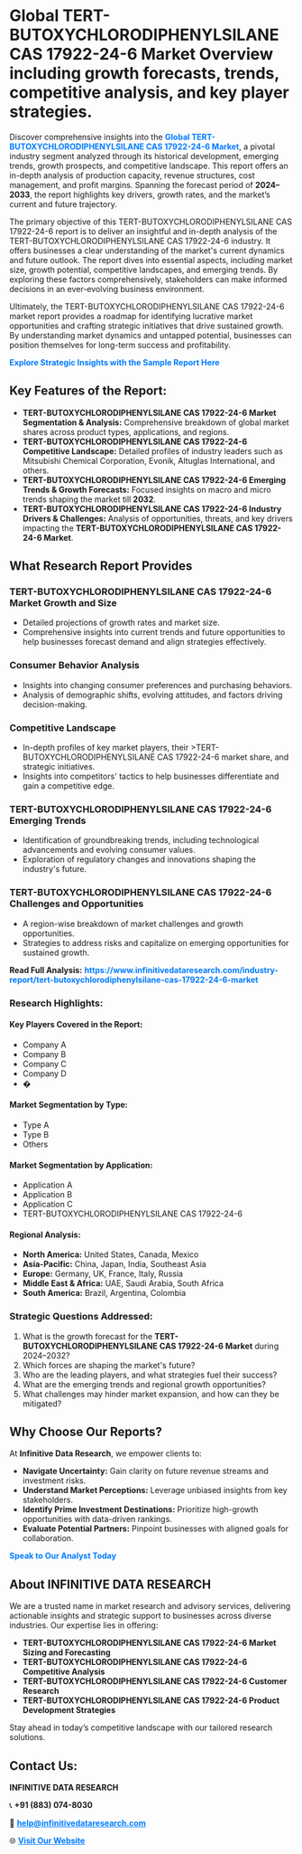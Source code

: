 <h1>Global TERT-BUTOXYCHLORODIPHENYLSILANE CAS 17922-24-6 Market Overview including growth forecasts, trends, competitive analysis, and key player strategies.</h1>
<p>
Discover comprehensive insights into the 
<a href="https://www.infinitivedataresearch.com/industry-report/tert-butoxychlorodiphenylsilane-cas-17922-24-6-market" rel="dofollow" style="color: #007BFF; text-decoration: none;"><strong>Global TERT-BUTOXYCHLORODIPHENYLSILANE CAS 17922-24-6 Market</strong></a>, a pivotal industry segment analyzed through its historical development, emerging trends, growth prospects, and competitive landscape. This report offers an in-depth analysis of production capacity, revenue structures, cost management, and profit margins. Spanning the forecast period of <strong>2024–2033</strong>, the report highlights key drivers, growth rates, and the market’s current and future trajectory.
</p>
<p>
The primary objective of this TERT-BUTOXYCHLORODIPHENYLSILANE CAS 17922-24-6 report is to deliver an insightful and in-depth analysis of the TERT-BUTOXYCHLORODIPHENYLSILANE CAS 17922-24-6 industry. It offers businesses a clear understanding of the market's current dynamics and future outlook. The report dives into essential aspects, including market size, growth potential, competitive landscapes, and emerging trends. By exploring these factors comprehensively, stakeholders can make informed decisions in an ever-evolving business environment.
</p>
<p>
Ultimately, the TERT-BUTOXYCHLORODIPHENYLSILANE CAS 17922-24-6 market report provides a roadmap for identifying lucrative market opportunities and crafting strategic initiatives that drive sustained growth. By understanding market dynamics and untapped potential, businesses can position themselves for long-term success and profitability.
</p>
<p>
<a href="https://www.infinitivedataresearch.com/request-sample/reportId=104254" style="color: #007BFF; text-decoration: none;"><strong>Explore Strategic Insights with the Sample Report Here</strong></a>
</p>

<h2>Key Features of the Report:</h2>
<ul>
<li><strong>TERT-BUTOXYCHLORODIPHENYLSILANE CAS 17922-24-6 Market Segmentation & Analysis:</strong> Comprehensive breakdown of global market shares across product types, applications, and regions.</li>
<li><strong>TERT-BUTOXYCHLORODIPHENYLSILANE CAS 17922-24-6 Competitive Landscape:</strong> Detailed profiles of industry leaders such as Mitsubishi Chemical Corporation, Evonik, Altuglas International, and others.</li>
<li><strong>TERT-BUTOXYCHLORODIPHENYLSILANE CAS 17922-24-6 Emerging Trends & Growth Forecasts:</strong> Focused insights on macro and micro trends shaping the market till <strong>2032</strong>.</li>
<li><strong>TERT-BUTOXYCHLORODIPHENYLSILANE CAS 17922-24-6 Industry Drivers & Challenges:</strong> Analysis of opportunities, threats, and key drivers impacting the <strong>TERT-BUTOXYCHLORODIPHENYLSILANE CAS 17922-24-6 Market</strong>.</li>
</ul>

<h2>What Research Report Provides</h2>
<h3>TERT-BUTOXYCHLORODIPHENYLSILANE CAS 17922-24-6 Market Growth and Size</h3>
<ul>
<li>Detailed projections of growth rates and market size.</li>
<li>Comprehensive insights into current trends and future opportunities to help businesses forecast demand and align strategies effectively.</li>
</ul>

<h3>Consumer Behavior Analysis</h3>
<ul>
<li>Insights into changing consumer preferences and purchasing behaviors.</li>
<li>Analysis of demographic shifts, evolving attitudes, and factors driving decision-making.</li>
</ul>

<h3>Competitive Landscape</h3>
<ul>
<li>In-depth profiles of key market players, their >TERT-BUTOXYCHLORODIPHENYLSILANE CAS 17922-24-6 market share, and strategic initiatives.</li>
<li>Insights into competitors' tactics to help businesses differentiate and gain a competitive edge.</li>
</ul>

<h3>TERT-BUTOXYCHLORODIPHENYLSILANE CAS 17922-24-6 Emerging Trends</h3>
<ul>
<li>Identification of groundbreaking trends, including technological advancements and evolving consumer values.</li>
<li>Exploration of regulatory changes and innovations shaping the industry's future.</li>
</ul>

<h3>TERT-BUTOXYCHLORODIPHENYLSILANE CAS 17922-24-6 Challenges and Opportunities</h3>
<ul>
<li>A region-wise breakdown of market challenges and growth opportunities.</li>
<li>Strategies to address risks and capitalize on emerging opportunities for sustained growth.</li>
</ul>
<p><strong>Read Full Analysis:</strong> <a href="https://www.infinitivedataresearch.com/industry-report/tert-butoxychlorodiphenylsilane-cas-17922-24-6-market" rel="dofollow" style="color: #007BFF; text-decoration: none;"><strong>https://www.infinitivedataresearch.com/industry-report/tert-butoxychlorodiphenylsilane-cas-17922-24-6-market</strong></a></p>
<h3>Research Highlights:</h3>
<h4>Key Players Covered in the Report:</h4>
<ul><li>Company A</li><li>Company B</li><li>Company C</li><li>Company D</li><li>�</li></ul>
<h4>Market Segmentation by Type:</h4>
<ul><li>Type A</li><li>Type B</li><li>Others</li></ul>
<h4>Market Segmentation by Application:</h4>
<ul><li>Application A</li><li>Application B</li><li>Application C</li><li>TERT-BUTOXYCHLORODIPHENYLSILANE CAS 17922-24-6</li></ul>

<h4>Regional Analysis:</h4>
<ul>
<li><strong>North America:</strong> United States, Canada, Mexico</li>
<li><strong>Asia-Pacific:</strong> China, Japan, India, Southeast Asia</li>
<li><strong>Europe:</strong> Germany, UK, France, Italy, Russia</li>
<li><strong>Middle East & Africa:</strong> UAE, Saudi Arabia, South Africa</li>
<li><strong>South America:</strong> Brazil, Argentina, Colombia</li>
</ul>

<h3>Strategic Questions Addressed:</h3>
<ol>
<li>What is the growth forecast for the <strong>TERT-BUTOXYCHLORODIPHENYLSILANE CAS 17922-24-6 Market</strong> during 2024–2032?</li>
<li>Which forces are shaping the market's future?</li>
<li>Who are the leading players, and what strategies fuel their success?</li>
<li>What are the emerging trends and regional growth opportunities?</li>
<li>What challenges may hinder market expansion, and how can they be mitigated?</li>
</ol>

<h2>Why Choose Our Reports?</h2>
<p>At <strong>Infinitive Data Research</strong>, we empower clients to:</p>
<ul>
<li><strong>Navigate Uncertainty:</strong> Gain clarity on future revenue streams and investment risks.</li>
<li><strong>Understand Market Perceptions:</strong> Leverage unbiased insights from key stakeholders.</li>
<li><strong>Identify Prime Investment Destinations:</strong> Prioritize high-growth opportunities with data-driven rankings.</li>
<li><strong>Evaluate Potential Partners:</strong> Pinpoint businesses with aligned goals for collaboration.</li>
</ul>
<p><a href="https://www.infinitivedataresearch.com/industry-report/tert-butoxychlorodiphenylsilane-cas-17922-24-6-market" rel="dofollow" style="color: #007BFF; text-decoration: none;"><strong>Speak to Our Analyst Today</strong></a></p>

<h2>About INFINITIVE DATA RESEARCH</h2>
<p>We are a trusted name in market research and advisory services, delivering actionable insights and strategic support to businesses across diverse industries. Our expertise lies in offering:</p>
<ul>
<li><strong>TERT-BUTOXYCHLORODIPHENYLSILANE CAS 17922-24-6 Market Sizing and Forecasting</strong></li>
<li><strong>TERT-BUTOXYCHLORODIPHENYLSILANE CAS 17922-24-6 Competitive Analysis</strong></li>
<li><strong>TERT-BUTOXYCHLORODIPHENYLSILANE CAS 17922-24-6 Customer Research</strong></li>
<li><strong>TERT-BUTOXYCHLORODIPHENYLSILANE CAS 17922-24-6 Product Development Strategies</strong></li>
</ul>
<p>Stay ahead in today’s competitive landscape with our tailored research solutions.</p>

<h2>Contact Us:</h2>
<p><strong>INFINITIVE DATA RESEARCH</strong></p>
<p>📞 <strong>+91 (883) 074-8030</strong></p>
<p>📧 <strong><a href="mailto:help@infinitivedataresearch.com" style="color: #007BFF;">help@infinitivedataresearch.com</a></strong></p>
<p>🌐 <strong><a href="https://www.infinitivedataresearch.com" rel="dofollow" style="color: #007BFF;">Visit Our Website</a></strong></p>